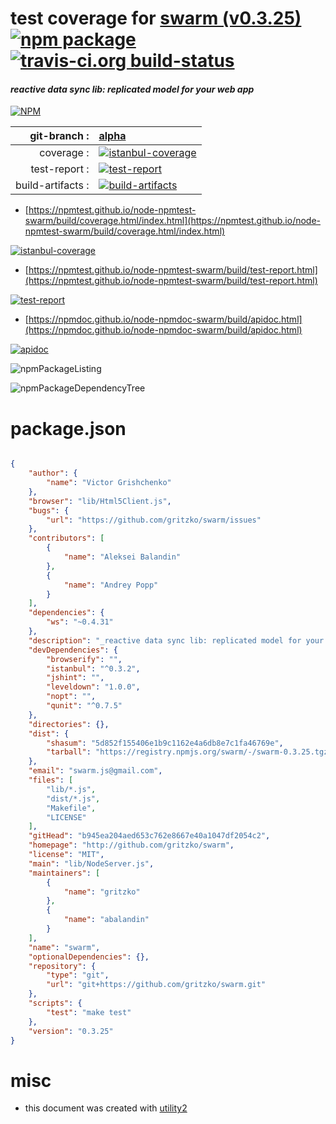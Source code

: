 # test coverage for  [swarm (v0.3.25)](http://github.com/gritzko/swarm)  [![npm package](https://img.shields.io/npm/v/npmtest-swarm.svg?style=flat-square)](https://www.npmjs.org/package/npmtest-swarm) [![travis-ci.org build-status](https://api.travis-ci.org/npmtest/node-npmtest-swarm.svg)](https://travis-ci.org/npmtest/node-npmtest-swarm)
#### _reactive data sync lib: replicated model for your web app_

[![NPM](https://nodei.co/npm/swarm.png?downloads=true&downloadRank=true&stars=true)](https://www.npmjs.com/package/swarm)

| git-branch : | [alpha](https://github.com/npmtest/node-npmtest-swarm/tree/alpha)|
|--:|:--|
| coverage : | [![istanbul-coverage](https://npmtest.github.io/node-npmtest-swarm/build/coverage.badge.svg)](https://npmtest.github.io/node-npmtest-swarm/build/coverage.html/index.html)|
| test-report : | [![test-report](https://npmtest.github.io/node-npmtest-swarm/build/test-report.badge.svg)](https://npmtest.github.io/node-npmtest-swarm/build/test-report.html)|
| build-artifacts : | [![build-artifacts](https://npmtest.github.io/node-npmtest-swarm/glyphicons_144_folder_open.png)](https://github.com/npmtest/node-npmtest-swarm/tree/gh-pages/build)|

- [https://npmtest.github.io/node-npmtest-swarm/build/coverage.html/index.html](https://npmtest.github.io/node-npmtest-swarm/build/coverage.html/index.html)

[![istanbul-coverage](https://npmtest.github.io/node-npmtest-swarm/build/screenCapture.buildCi.browser.%252Ftmp%252Fbuild%252Fcoverage.lib.html.png)](https://npmtest.github.io/node-npmtest-swarm/build/coverage.html/index.html)

- [https://npmtest.github.io/node-npmtest-swarm/build/test-report.html](https://npmtest.github.io/node-npmtest-swarm/build/test-report.html)

[![test-report](https://npmtest.github.io/node-npmtest-swarm/build/screenCapture.buildCi.browser.%252Ftmp%252Fbuild%252Ftest-report.html.png)](https://npmtest.github.io/node-npmtest-swarm/build/test-report.html)

- [https://npmdoc.github.io/node-npmdoc-swarm/build/apidoc.html](https://npmdoc.github.io/node-npmdoc-swarm/build/apidoc.html)

[![apidoc](https://npmdoc.github.io/node-npmdoc-swarm/build/screenCapture.buildCi.browser.%252Ftmp%252Fbuild%252Fapidoc.html.png)](https://npmdoc.github.io/node-npmdoc-swarm/build/apidoc.html)

![npmPackageListing](https://npmtest.github.io/node-npmtest-swarm/build/screenCapture.npmPackageListing.svg)

![npmPackageDependencyTree](https://npmtest.github.io/node-npmtest-swarm/build/screenCapture.npmPackageDependencyTree.svg)



# package.json

```json

{
    "author": {
        "name": "Victor Grishchenko"
    },
    "browser": "lib/Html5Client.js",
    "bugs": {
        "url": "https://github.com/gritzko/swarm/issues"
    },
    "contributors": [
        {
            "name": "Aleksei Balandin"
        },
        {
            "name": "Andrey Popp"
        }
    ],
    "dependencies": {
        "ws": "~0.4.31"
    },
    "description": "_reactive data sync lib: replicated model for your web app_",
    "devDependencies": {
        "browserify": "",
        "istanbul": "^0.3.2",
        "jshint": "",
        "leveldown": "1.0.0",
        "nopt": "",
        "qunit": "^0.7.5"
    },
    "directories": {},
    "dist": {
        "shasum": "5d852f155406e1b9c1162e4a6db8e7c1fa46769e",
        "tarball": "https://registry.npmjs.org/swarm/-/swarm-0.3.25.tgz"
    },
    "email": "swarm.js@gmail.com",
    "files": [
        "lib/*.js",
        "dist/*.js",
        "Makefile",
        "LICENSE"
    ],
    "gitHead": "b945ea204aed653c762e8667e40a1047df2054c2",
    "homepage": "http://github.com/gritzko/swarm",
    "license": "MIT",
    "main": "lib/NodeServer.js",
    "maintainers": [
        {
            "name": "gritzko"
        },
        {
            "name": "abalandin"
        }
    ],
    "name": "swarm",
    "optionalDependencies": {},
    "repository": {
        "type": "git",
        "url": "git+https://github.com/gritzko/swarm.git"
    },
    "scripts": {
        "test": "make test"
    },
    "version": "0.3.25"
}
```



# misc
- this document was created with [utility2](https://github.com/kaizhu256/node-utility2)
